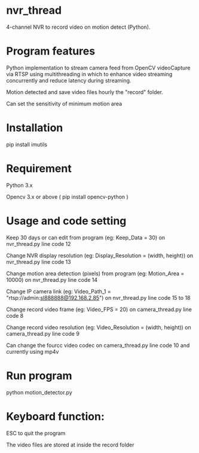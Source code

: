 # nvr_thread
4-channel NVR to record video on motion detect (Python).

# Program features
Python implementation to stream camera feed from OpenCV videoCapture via RTSP using multithreading in which to enhance video streaming concurrently and reduce latency during streaming.

Motion detected and save video files hourly the "record" folder.

Can set the sensitivity of minimum motion area

# Installation

pip install imutils

# Requirement
Python 3.x

Opencv 3.x or above ( pip install opencv-python )

# Usage and code setting

Keep 30 days or can edit from program (eg: Keep_Data = 30) on nvr_thread.py line code 12

Change NVR display resolution (eg: Display_Resolution = (width, height)) on nvr_thread.py line code 13

Change motion area detection (pixels) from program (eg: Motion_Area = 10000) on nvr_thread.py line code 14

Change IP camera link (eg: Video_Path_1 = "rtsp://admin:sl888888@192.168.2.85") on nvr_thread.py line code 15 to 18

Change record video frame (eg: Video_FPS = 20) on camera_thread.py line code 8

Change record video resolution (eg: Video_Resolution = (width, height)) on camera_thread.py line code 9

Can change the fourcc video codec on camera_thread.py line code 10 and currently using mp4v

# Run program

python motion_detector.py

# Keyboard function:

ESC to quit the program

The video files are stored at inside the record folder
